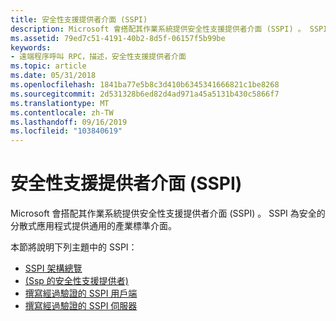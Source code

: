 ```yaml
---
title: 安全性支援提供者介面 (SSPI)
description: Microsoft 會搭配其作業系統提供安全性支援提供者介面 (SSPI) 。 SSPI 為安全的分散式應用程式提供通用的產業標準介面。
ms.assetid: 79ed7c51-4191-40b2-8d5f-06157f5b99be
keywords:
- 遠端程序呼叫 RPC，描述，安全性支援提供者介面
ms.topic: article
ms.date: 05/31/2018
ms.openlocfilehash: 1841ba77e5b8c3d410b6345341666821c1be8268
ms.sourcegitcommit: 2d531328b6ed82d4ad971a45a5131b430c5866f7
ms.translationtype: MT
ms.contentlocale: zh-TW
ms.lasthandoff: 09/16/2019
ms.locfileid: "103840619"
---
```

# <a name="security-support-provider-interface-sspi"></a>安全性支援提供者介面 (SSPI)

Microsoft 會搭配其作業系統提供安全性支援提供者介面 (SSPI) 。 SSPI 為安全的分散式應用程式提供通用的產業標準介面。

本節將說明下列主題中的 SSPI：

-   [SSPI 架構總覽](sspi-architectural-overview.md)
-   [ (Ssp 的安全性支援提供者) ](security-support-providers-ssps-.md)
-   [撰寫經過驗證的 SSPI 用戶端](writing-an-authenticated-sspi-client.md)
-   [撰寫經過驗證的 SSPI 伺服器](writing-an-authenticated-sspi-server.md)

 

 




